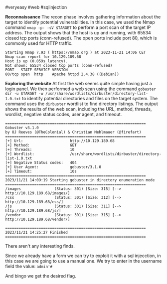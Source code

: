 #veryeasy 
#web 
#sqlinjection 


**Reconnaissance**
The recon phase involves gathering information about the target to identify potential vulnerabilities. In this case, we used the Nmap command `nmap -p- -sV $TARGET` to perform a port scan of the target IP address. The output shows that the host is up and running, with 65534 closed tcp ports (conn-refused). The open ports include port 80, which is commonly used for HTTP traffic.

```
Starting Nmap 7.93 ( https://nmap.org ) at 2023-11-21 14:06 CET
Nmap scan report for 10.129.189.68
Host is up (0.059s latency).
Not shown: 65534 closed tcp ports (conn-refused)
PORT   STATE SERVICE VERSION
80/tcp open  http    Apache httpd 2.4.38 ((Debian))
```

**Exploring the website**
At first the web seems quite simple having just a login panel. We then performed a web scan using the command `gobuster dir -u $TARGET -w /usr/share/wordlists/dirbuster/directory-list-1.0.txt` to identify potential directories and files on the target system. The command uses the `dirbuster` wordlist to find directory listings. The output shows the results of the web scan, including the URL, method, threads, wordlist, negative status codes, user agent, and timeout.
```
===============================================================
Gobuster v3.1.0
by OJ Reeves (@TheColonial) & Christian Mehlmauer (@firefart)
===============================================================
[+] Url:                     http://10.129.189.68
[+] Method:                  GET
[+] Threads:                 10
[+] Wordlist:                /usr/share/wordlists/dirbuster/directory-list-1.0.txt
[+] Negative Status codes:   404
[+] User Agent:              gobuster/3.1.0
[+] Timeout:                 10s
===============================================================
2023/11/21 14:09:19 Starting gobuster in directory enumeration mode
===============================================================
/images               (Status: 301) [Size: 315] [--> http://10.129.189.68/images/]
/css                  (Status: 301) [Size: 312] [--> http://10.129.189.68/css/]   
/js                   (Status: 301) [Size: 311] [--> http://10.129.189.68/js/]    
/vendor               (Status: 301) [Size: 315] [--> http://10.129.189.68/vendor/]
                                                                                  
===============================================================
2023/11/21 14:25:27 Finished
===============================================================
```
There aren't any interesting finds.

Since we already have a form we can try to exploit it with a sql injecction, in this case we are going to use a manual one.
We try to enter in the username field the value: `admin'#`️

And bingo we get the desired flag.